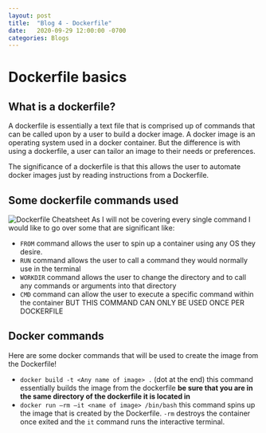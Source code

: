 ```yaml
---
layout: post
title:  "Blog 4 - Dockerfile"
date:   2020-09-29 12:00:00 -0700
categories: Blogs
---
```

# Dockerfile basics
## What is a dockerfile?
A dockerfile is essentially a text file that is comprised up of commands that can be called upon by a user to build a docker image. A docker image is an operating system used in a docker container. But the difference is with using a dockerfile, a user can tailor an image to their needs or preferences.

The significance of a dockerfile is that this allows the user to automate docker images just by reading instructions from a Dockerfile.

## Some dockerfile commands used
![Dockerfile Cheatsheet](/cit480-blog/assets/blog4-command.PNG)
As I will not be covering every single command I would like to go over some that are significant like:
- `FROM` command allows the user to spin up a container using any OS they desire.
- `RUN` command allows the user to call a command they would normally use in the terminal
- `WORKDIR` command allows the user to change the directory and to call any commands or arguments into that directory
- `CMD` command can allow the user to execute a specific command within the container BUT THIS COMMAND CAN ONLY BE USED ONCE PER DOCKERFILE

## Docker commands
Here are some docker commands that will be used to create the image from the Dockerfile!
- `docker build -t <Any name of image> .` (dot at the end) this command essentially builds the image from the dockerfile **be sure that you are in the same directory of the dockerfile it is located in**
- `docker run –rm –it <name of image> /bin/bash` this command spins up the image that is created by the Dockerfile. `-rm` destroys the container once exited and the `it` command runs the interactive terminal.